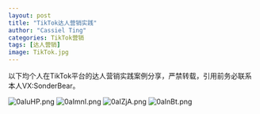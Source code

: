 ```yaml
---
layout: post
title: "TikTok达人营销实践"
author: "Cassiel Ting"
categories: TikTok营销
tags: [达人营销]
image: TikTok.jpg
---
```

以下均个人在TikTok平台的达人营销实践案例分享，严禁转载，引用前务必联系本人VX:SonderBear。

<img src="https://s1.ax1x.com/2020/10/07/0aIuHP.png" alt="0aIuHP.png" border="0" />

<img src="https://s1.ax1x.com/2020/10/07/0aImnI.png" alt="0aImnI.png" border="0" />

<img src="https://s1.ax1x.com/2020/10/07/0aIZjA.png" alt="0aIZjA.png" border="0" />

<img src="https://s1.ax1x.com/2020/10/07/0aInBt.png" alt="0aInBt.png" border="0" />